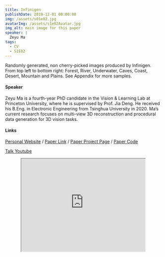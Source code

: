 ```yaml
---
title: Infinigen
publishDate: 2019-12-01 00:00:00
img: /assets/s01e02.jpg
avatarImg: /assets/s1e02Avatar.jpg
img_alt: main image for this paper
speaker: |
  Zeyu Ma
tags:
  - CV
  - S1E02
---
```


Randomly generated, non cherry-picked images produced by Infinigen. From top left to bottom right: Forest, River, Underwater, Caves, Coast, Desert, Mountain and Plains. See Appendix for more samples.

#### Speaker

Zeyu Ma is a fourth-year PhD candidate in the Vision & Learning Lab at Princeton University, where he is supervised by Prof. Jia Deng. He received his B.Eng. in Electronic Engineering from Tsinghua University in 2020. Ma’s current research focuses on multi-view 3D reconstruction and procedural data generation for 3D vision tasks.

#### Links

[Personal Website](https://mazeyu.github.io/) / [Paper Link](https://arxiv.org/pdf/2306.09310.pdf) / [Paper Project Page](https://infinigen.org/) / [Paper Code](https://github.com/princeton-vl/infinigen)

[Talk Youtube](https://youtu.be/3Ec11V5Fs_o)

<iframe width="400" height="300"
src="https://www.youtube.com/embed/3Ec11V5Fs_o" style="display: block; margin: 0 auto;">
</iframe>
